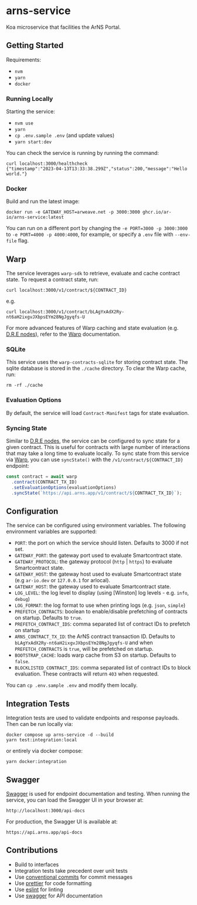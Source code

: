 # arns-service

Koa microservice that facilities the ArNS Portal.

## Getting Started

Requirements:

- `nvm`
- `yarn`
- `docker`

### Running Locally

Starting the service:

- `nvm use`
- `yarn`
- `cp .env.sample .env` (and update values)
- `yarn start:dev`

You can check the service is running by running the command:

```shell
curl localhost:3000/healthcheck
{"timestamp":"2023-04-13T13:33:38.299Z","status":200,"message":"Hello world."}
```

### Docker

Build and run the latest image:

```shell
docker run -e GATEWAY_HOST=arweave.net -p 3000:3000 ghcr.io/ar-io/arns-service:latest
```

You can run on a different port by changing the `-e PORT=3000 -p 3000:3000` to `-e PORT=4000 -p 4000:4000`, for example, or specify a `.env` file with `--env-file` flag.

## Warp

The service leverages `warp-sdk` to retrieve, evaluate and cache contract state. To request a contract state, run:

```shell
curl localhost:3000/v1/contract/${CONTRACT_ID}
```

e.g.

```shell
curl localhost:3000/v1/contract/bLAgYxAdX2Ry-nt6aH2ixgvJXbpsEYm28NgJgyqfs-U
```

For more advanced features of Warp caching and state evaluation (e.g. [D.R.E nodes]), refer to the [Warp] documentation.

### SQLite

This service uses the `warp-contracts-sqlite` for storing contract state. The sqlite database is stored in the `./cache` directory. To clear the Warp cache, run:

```shell
rm -rf ./cache
```

### Evaluation Options

By default, the service will load `Contract-Manifest` tags for state evaluation.

### Syncing State

Similar to [D.R.E nodes], the service can be configured to sync state for a given contract. This is useful for contracts with large number of interactions that may take a long time to evaluate locally. To sync state from this service via [Warp], you can use `syncState()` with the `/v1/contract/${CONTRACT_ID}` endpoint:

```js
const contract = await warp
  .contract(CONTRACT_TX_ID)
  .setEvaluationOptions(evaluationOptions)
  .syncState(`https://api.arns.app/v1/contract/${CONTRACT_TX_ID}`);
```

## Configuration

The service can be configured using environment variables. The following environment variables are supported:

- `PORT`: the port on which the service should listen. Defaults to 3000 if not set.
- `GATEWAY_PORT`: the gateway port used to evaluate Smartcontract state.
- `GATEWAY_PROTOCOL`: the gateway protocol (`http` | `https`) to evaluate Smartcontract state.
- `GATEWAY_HOST`: the gateway host used to evaluate Smartcontract state (e.g `ar-io.dev` or `127.0.0.1` for arlocal).
- `GATEWAY_HOST`: the gateway used to evaluate Smartcontract state.
- `LOG_LEVEL`: the log level to display (using [Winston] log levels - e.g. `info`, `debug`)
- `LOG_FORMAT`: the log format to use when printing logs (e.g. `json`, `simple`)
- `PREFETCH_CONTRACTS`: boolean to enable/disable prefetching of contracts on startup. Defaults to `true`.
- `PREFETCH_CONTRACT_IDS`: comma separated list of contract IDs to prefetch on startup
- `ARNS_CONTRACT_TX_ID`: the ArNS contract transaction ID. Defaults to `bLAgYxAdX2Ry-nt6aH2ixgvJXbpsEYm28NgJgyqfs-U` and when `PREFETCH_CONTRACTS` is `true`, will be prefetched on startup.
- `BOOTSTRAP_CACHE`: loads warp cache from S3 on startup. Defaults to `false`.
- `BLOCKLISTED_CONTRACT_IDS`: comma separated list of contract IDs to block evaluation. These contracts will return `403` when requested.

You can `cp .env.sample .env` and modify them locally.

## Integration Tests

Integration tests are used to validate endpoints and response payloads. Then can be run locally via:

```shell
docker compose up arns-service -d --build
yarn test:integration:local
```

or entirely via docker compose:

```shell
yarn docker:integration
```

## Swagger

[Swagger] is used for endpoint documentation and testing. When running the service, you can load the Swagger UI in your browser at:

```shell
http://localhost:3000/api-docs
```

For production, the Swagger UI is available at:

```shell
https://api.arns.app/api-docs
```

## Contributions

- Build to interfaces
- Integration tests take precedent over unit tests
- Use [conventional commits] for commit messages
- Use [prettier] for code formatting
- Use [eslint] for linting
- Use [swagger] for API documentation

[Swagger]: https://swagger.io/
[conventional commits]: https://www.conventionalcommits.org/en/v1.0.0/
[prettier]: https://prettier.io/
[eslint]: https://eslint.org/
[Warp]: https://academy.warp.cc/docs/docs-intro
[D.R.E nodes]: https://academy.warp.cc/docs/dre/overview
